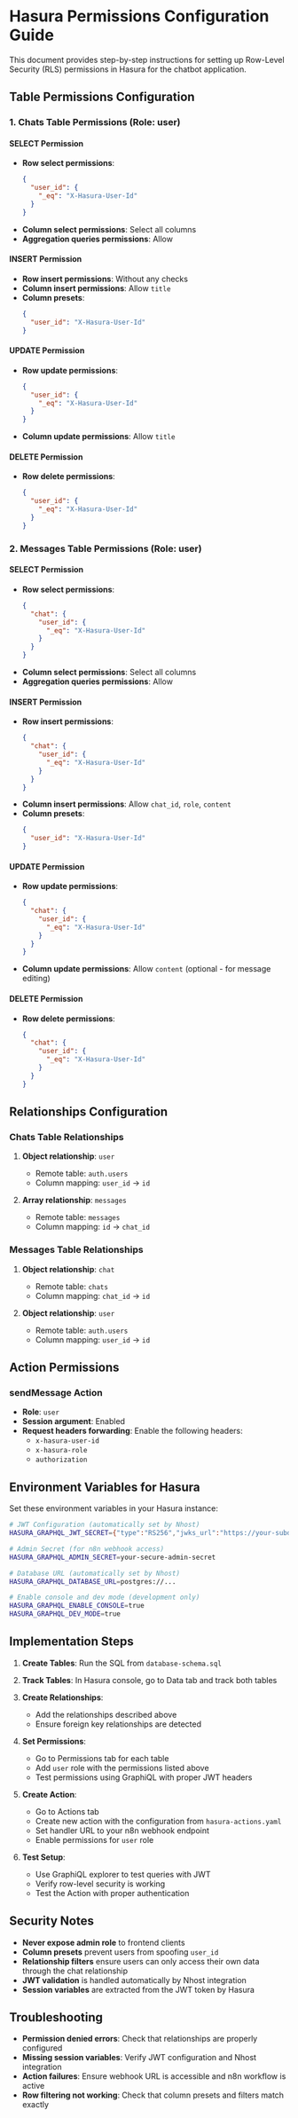 # Hasura Permissions Configuration Guide

This document provides step-by-step instructions for setting up Row-Level Security (RLS) permissions in Hasura for the chatbot application.

## Table Permissions Configuration

### 1. Chats Table Permissions (Role: user)

#### SELECT Permission
- **Row select permissions**: 
  ```json
  {
    "user_id": {
      "_eq": "X-Hasura-User-Id"
    }
  }
  ```
- **Column select permissions**: Select all columns
- **Aggregation queries permissions**: Allow

#### INSERT Permission  
- **Row insert permissions**: Without any checks
- **Column insert permissions**: Allow `title`
- **Column presets**:
  ```json
  {
    "user_id": "X-Hasura-User-Id"
  }
  ```

#### UPDATE Permission
- **Row update permissions**:
  ```json
  {
    "user_id": {
      "_eq": "X-Hasura-User-Id"  
    }
  }
  ```
- **Column update permissions**: Allow `title`

#### DELETE Permission
- **Row delete permissions**:
  ```json
  {
    "user_id": {
      "_eq": "X-Hasura-User-Id"
    }
  }
  ```

### 2. Messages Table Permissions (Role: user)

#### SELECT Permission
- **Row select permissions**:
  ```json
  {
    "chat": {
      "user_id": {
        "_eq": "X-Hasura-User-Id"
      }
    }
  }
  ```
- **Column select permissions**: Select all columns
- **Aggregation queries permissions**: Allow

#### INSERT Permission
- **Row insert permissions**:
  ```json
  {
    "chat": {
      "user_id": {
        "_eq": "X-Hasura-User-Id"
      }
    }
  }
  ```
- **Column insert permissions**: Allow `chat_id`, `role`, `content`
- **Column presets**:
  ```json
  {
    "user_id": "X-Hasura-User-Id"
  }
  ```

#### UPDATE Permission
- **Row update permissions**:
  ```json
  {
    "chat": {
      "user_id": {
        "_eq": "X-Hasura-User-Id"
      }
    }
  }
  ```
- **Column update permissions**: Allow `content` (optional - for message editing)

#### DELETE Permission  
- **Row delete permissions**:
  ```json
  {
    "chat": {
      "user_id": {
        "_eq": "X-Hasura-User-Id"
      }
    }
  }
  ```

## Relationships Configuration

### Chats Table Relationships
1. **Object relationship**: `user`
   - Remote table: `auth.users`
   - Column mapping: `user_id` → `id`

2. **Array relationship**: `messages`
   - Remote table: `messages`
   - Column mapping: `id` → `chat_id`

### Messages Table Relationships
1. **Object relationship**: `chat`
   - Remote table: `chats` 
   - Column mapping: `chat_id` → `id`

2. **Object relationship**: `user`
   - Remote table: `auth.users`
   - Column mapping: `user_id` → `id`

## Action Permissions

### sendMessage Action
- **Role**: `user`
- **Session argument**: Enabled
- **Request headers forwarding**: Enable the following headers:
  - `x-hasura-user-id`
  - `x-hasura-role`
  - `authorization`

## Environment Variables for Hasura

Set these environment variables in your Hasura instance:

```bash
# JWT Configuration (automatically set by Nhost)
HASURA_GRAPHQL_JWT_SECRET={"type":"RS256","jwks_url":"https://your-subdomain.nhost.run/v1/auth/jwks"}

# Admin Secret (for n8n webhook access)
HASURA_GRAPHQL_ADMIN_SECRET=your-secure-admin-secret

# Database URL (automatically set by Nhost)
HASURA_GRAPHQL_DATABASE_URL=postgres://...

# Enable console and dev mode (development only)
HASURA_GRAPHQL_ENABLE_CONSOLE=true
HASURA_GRAPHQL_DEV_MODE=true
```

## Implementation Steps

1. **Create Tables**: Run the SQL from `database-schema.sql`

2. **Track Tables**: In Hasura console, go to Data tab and track both tables

3. **Create Relationships**: 
   - Add the relationships described above
   - Ensure foreign key relationships are detected

4. **Set Permissions**: 
   - Go to Permissions tab for each table
   - Add `user` role with the permissions listed above
   - Test permissions using GraphiQL with proper JWT headers

5. **Create Action**:
   - Go to Actions tab
   - Create new action with the configuration from `hasura-actions.yaml` 
   - Set handler URL to your n8n webhook endpoint
   - Enable permissions for `user` role

6. **Test Setup**:
   - Use GraphiQL explorer to test queries with JWT
   - Verify row-level security is working
   - Test the Action with proper authentication

## Security Notes

- **Never expose admin role** to frontend clients
- **Column presets** prevent users from spoofing `user_id` 
- **Relationship filters** ensure users can only access their own data through the chat relationship
- **JWT validation** is handled automatically by Nhost integration
- **Session variables** are extracted from the JWT token by Hasura

## Troubleshooting

- **Permission denied errors**: Check that relationships are properly configured
- **Missing session variables**: Verify JWT configuration and Nhost integration  
- **Action failures**: Ensure webhook URL is accessible and n8n workflow is active
- **Row filtering not working**: Check that column presets and filters match exactly